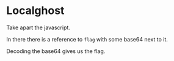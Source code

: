 # Localghost
Take apart the javascript.

In there there is a reference to `flag` with some base64 next to it.

Decoding the base64 gives us the flag.